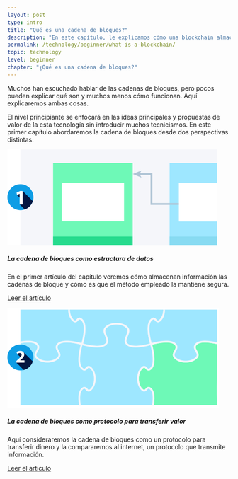 ```yaml
---
layout: post
type: intro
title: "Qué es una cadena de bloques?"
description: "En este capítulo, le explicamos cómo una blockchain almacena los datos y por qué esto hace que sea adecuado para transferir valor."
permalink: /technology/beginner/what-is-a-blockchain/
topic: technology
level: beginner
chapter: "¿Qué es una cadena de bloques?"
---
```


Muchos han escuchado hablar de las cadenas de bloques, pero pocos pueden explicar qué son y muchos menos cómo funcionan. Aquí explicaremos ambas cosas.

El nivel principiante se enfocará en las ideas principales y propuestas de valor de la esta tecnología sin introducir muchos tecnicismos. En este primer capítulo abordaremos la cadena de bloques desde dos perspectivas distintas:


<div class="row mt-5">
    <div class="col-md-3">
        <a href="{{ site.baseurl }}{% post_url /technology/beginner/2020-01-02-blockchain-as-a-data-structure %}">
            <img src="/assets/post_files/technology/beginner/what-is-a-blockchain/data_struct.svg" alt="La cadena de bloques como estructura de datos" />
        </a>
    </div>
    <div class="col-md-9">
        <h5 class="intro-article-title">La cadena de bloques como estructura de datos</h5>
        <p class="mb-1">
            En el primer artículo del capítulo veremos cómo almacenan información las cadenas de bloque y cómo es que el método empleado la mantiene segura.
        </p>
        <p class="mb-0">
            <a class="font-weight-bold" href="{{ site.baseurl }}{% post_url /technology/beginner/2020-01-02-blockchain-as-a-data-structure %}">Leer el artículo</a>
        </p>
    </div>
</div>

<div class="row mt-5">
    <div class="col-md-3">
        <a href="{{ site.baseurl }}{% post_url /technology/beginner/2020-01-03-a-protocol-to-transfer-value %}">
            <img src="/assets/post_files/technology/beginner/what-is-a-blockchain/protocol.svg" alt="La cadena de bloques como protocolo para transferir valor" />
        </a>
    </div>
    <div class="col-md-9">
        <h5 class="intro-article-title">La cadena de bloques como protocolo para transferir valor</h5>
        <p class="mb-1">
            Aquí consideraremos la cadena de bloques como un protocolo para transferir dinero y la compararemos al internet, un protocolo que transmite información.
        </p>
        <p class="mb-0">
            <a class="font-weight-bold" href="{{ site.baseurl }}{% post_url /technology/beginner/2020-01-03-a-protocol-to-transfer-value %}">Leer el artículo</a>
        </p>
    </div>
</div>
